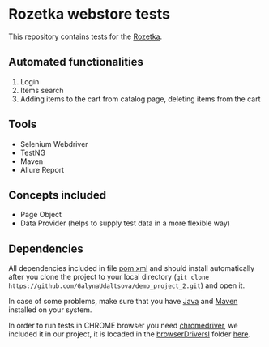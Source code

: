 # Rozetka webstore tests
This repository contains tests for the [Rozetka](https://rozetka.com.ua/ua/).

## Automated functionalities
1. Login
2. Items search
3. Adding items to the cart from catalog page, deleting items from the cart

## Tools
* Selenium Webdriver
* TestNG
* Maven 
* Allure Report 

## Concepts included
* Page Object 
* Data Provider (helps to supply test data in a more flexible way)

## Dependencies
All dependencies included in file [pom.xml](/pom.xml) and should install automatically after you clone the project to your local directory (`git clone https://github.com/GalynaUdaltsova/demo_project_2.git`) and open it. 

In case of some problems, make sure that you have [Java](http://www.java.com/) and [Maven](http://maven.apache.org/) installed on your system.

In order to run tests in CHROME browser you need [chromedriver](http://code.google.com/p/chromedriver/downloads/list), we included it in our project, it is locaded in the [browserDriversl](/browserDrivers) folder [here](/browserDrivers/chromedriver.exe).

